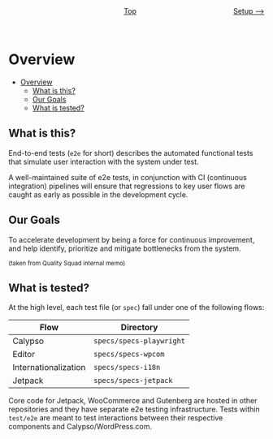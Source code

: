 <div style="width: 45%; float:left" align="left"><p></p> </div>
<div style="width: 5%; float:left" align="center"><a href="./../README.md">Top</a></div>
<div style="width: 45%; float:right"align="right"><a href="./setup.md">Setup --></a> </div>

<br><br>

# Overview

<!-- TOC -->

- [Overview](#overview)
  - [What is this?](#what-is-this)
  - [Our Goals](#our-goals)
  - [What is tested?](#what-is-tested)

<!-- /TOC -->

## What is this?

End-to-end tests (`e2e` for short) describes the automated functional tests that simulate user interaction with the system under test.

A well-maintained suite of e2e tests, in conjunction with CI (continuous integration) pipelines will ensure that regressions to key user flows are caught as early as possible in the development cycle.

## Our Goals

To accelerate development by being a force for continuous improvement, and help identify, prioritize and mitigate bottlenecks from the system.

<sup>(taken from Quality Squad internal memo)</sup>

## What is tested?

At the high level, each test file (or `spec`) fall under one of the following flows:

| Flow                 | Directory                |
| -------------------- | ------------------------ |
| Calypso              | `specs/specs-playwright` |
| Editor               | `specs/specs-wpcom`      |
| Internationalization | `specs/specs-i18n`       |
| Jetpack              | `specs/specs-jetpack`    |

Core code for Jetpack, WooCommerce and Gutenberg are hosted in other repositories and they have separate e2e testing infrastructure. Tests within `test/e2e` are meant to test interactions between their respective components and Calypso/WordPress.com.
